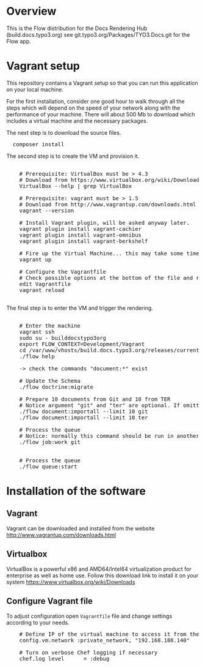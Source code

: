 Overview
========

This is the Flow distribution for the Docs Rendering Hub (build.docs.typo3.org) see git.typo3.org/Packages/TYO3.Docs.git for the Flow app.


Vagrant setup
=============

This repository contains a Vagrant setup so that you can run this application on your local machine.

For the first installation, consider one good hour to walk through all the steps which will depend on the speed of your network along with the performance of your machine.
There will about 500 Mb to download which includes a virtual machine and the necessary packages.


The next step is to download the source files.

<pre>
  composer install
</pre>

The second step is to create the VM and provision it.

<pre>

	# Prerequisite: VirtualBox must be > 4.3
	# Download from https://www.virtualbox.org/wiki/Downloads
	VirtualBox --help | grep VirtualBox

	# Prerequisite: vagrant must be > 1.5
	# Download from http://www.vagrantup.com/downloads.html
	vagrant --version

	# Install Vagrant plugin, will be asked anyway later.
	vagrant plugin install vagrant-cachier
	vagrant plugin install vagrant-omnibus
	vagrant plugin install vagrant-berkshelf

	# Fire up the Virtual Machine... this may take some time as it will download an empty VM box
	vagrant up

	# Configure the Vagrantfile
	# Check possible options at the bottom of the file and re-provision the VM.
	edit Vagrantfile
	vagrant reload

</pre>

The final step is to enter the VM and trigger the rendering.

<pre>

	# Enter the machine
	vagrant ssh
	sudo su - builddocstypo3org
	export FLOW_CONTEXT=Development/Vagrant
	cd /var/www/vhosts/build.docs.typo3.org/releases/current
	./flow help

	-> check the commands "document:*" exist

	# Update the Schema
	./flow doctrine:migrate

	# Prepare 10 documents from Git and 10 from TER
	# Notice argument "git" and "ter" are optional. If omitted, both TER and Git will be assumed
	./flow document:importall --limit 10 git
	./flow document:importall --limit 10 ter

	# Process the queue
	# Notice: normally this command should be run in another terminal within a screen
	./flow job:work git


	# Process the queue
	./flow queue:start
</pre>

Installation of the software
============================

Vagrant
-------

Vagrant can be downloaded and installed from the website http://www.vagrantup.com/downloads.html

Virtualbox
----------

VirtualBox is a powerful x86 and AMD64/Intel64 virtualization product for enterprise as well as home use.
Follow this download link to install it on your system https://www.virtualbox.org/wiki/Downloads

Configure Vagrant file
----------------------

To adjust configuration open ``Vagrantfile`` file and change settings according to your needs.

<pre>
	# Define IP of the virtual machine to access it from the host
	config.vm.network :private_network, "192.168.188.140"

	# Turn on verbose Chef logging if necessary
	chef.log_level      = :debug
</pre>

